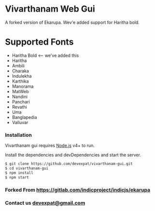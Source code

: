 # Vivarthanam Web Gui

A forked version of Ekarupa. Wev'e added support for Haritha bold. 

# Supported Fonts

  - Haritha Bold <-- we've added this
  - Haritha
  - Ambili
  - Charaka
  - Indulekha
  - Karthika
  - Manorama
  - MatWeb
  - Nandini
  - Panchari
  - Revathi
  - Uma
  - Banglapedia
  - Valluvar

### Installation

Vivarthanam gui requires [Node.js](https://nodejs.org/) v4+ to run.

Install the dependencies and devDependencies and start the server.

```sh
$ git clone https://github.com/devexpat/vivarthanam-gui.git
$ cd vivarthanam-gui
$ npm install
$ npm start
```

### Forked From https://gitlab.com/indicproject/indicjs/ekarupa


### Contact us devexpat@gmail.com

